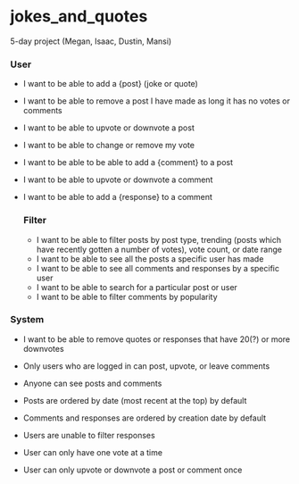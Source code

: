 jokes_and_quotes
================

5-day project (Megan, Isaac, Dustin, Mansi)

### User
+ I want to be able to add a {post} (joke or quote)
+ I want to be able to remove a post I have made as long it has no votes or comments
+ I want to be able to upvote or downvote a post
+ I want to be able to change or remove my vote

+ I want to be able to be able to add a {comment} to a post
+ I want to be able to upvote or downvote a comment

+ I want to be able to add a {response} to a comment


  ### Filter
  + I want to be able to filter posts by post type, trending (posts which have recently gotten a number of votes), vote count, or date range
  + I want to be able to see all the posts a specific user has made
  + I want to be able to see all comments and responses by a specific user
  + I want to be able to search for a particular post or user
  + I want to be able to filter comments by popularity


### System
+ I want to be able to remove quotes or responses that have 20(?) or more downvotes
+ Only users who are logged in can post, upvote, or leave comments
+ Anyone can see posts and comments
+ Posts are ordered by date (most recent at the top) by default
+ Comments and responses are ordered by creation date by default
+ Users are unable to filter responses

+ User can only have one vote at a time
+ User can only upvote or downvote a post or comment once
